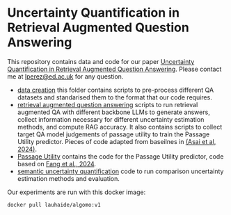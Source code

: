 # Uncertainty Quantification in Retrieval Augmented Question Answering

This repository contains data and code for our paper [Uncertainty Quantification in Retrieval Augmented Question Answering](). Please contact me at lperez@ed.ac.uk for any question.


- [data creation](data_creation/) this folder contains scripts to pre-process different QA datasets and standarised them to the format that our code requires.
- [retrieval augmented question answering](retrieval_qa/) scripts to run retrieval augmented QA with different backbone LLMs to generate answers, collect information necessary for different uncertainty estimation methods, and compute RAG accuracy. It also contains scripts to collect target QA model judgements of passage utility to train the Passage Utility predictor. Pieces of code adapted from baseilnes in [(Asai et al, 2024)](https://github.com/AkariAsai/self-rag).
- [Passage Utility](passage_utility/) contains the code for the Passage Utility predictor, code based on [Fang et al., 2024](https://github.com/edwinrobots/BayesianOpt_uncertaiNLP2024).
- [semantic uncertainty quantification](semantic_uncertainty/) code to run comparison uncertainty estimation methods and evaluation.


Our experiments are run with this docker image:
```
docker pull lauhaide/algomo:v1
```
